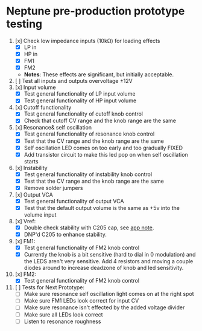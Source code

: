 # Neptune pre-production prototype testing

1. [x] Check low impedance inputs (10kΩ) for loading effects
    - [x] LP in
    - [x] HP in
    - [x] FM1
    - [x] FM2
    - **Notes**: These effects are significant, but initially acceptable.
2. [ ] Test all inputs and outputs overvoltage ±12V
3. [x] Input volume
    - [x] Test general functionality of LP input volume
    - [x] Test general functionality of HP input volume
4. [x] Cutoff functionality
    - [x] Test general functionality of cutoff knob control
    - [x] Check that cutoff CV range and the knob range are the same
5. [x] Resonance& self oscillation
    - [x] Test general functionality of resonance knob control
    - [x] Test that the CV range and the knob range are the same
    - [x] Self oscillation LED comes on too early and too gradually FIXED
    - [x] Add transistor circuit to make this led pop on when self oscillation starts
6. [x] Instability
    - [x] Test general functionality of instability knob control
    - [x] Test that the CV range and the knob range are the same
    - [x] Remove solder jumpers
7. [x] Output VCA
    - [x] Test general functionality of output VCA
    - [x] Test that the default output volume is the same as +5v into the volume input
8. [x] Vref:
    - [x] Double check stability with C205 cap, see [app note](https://www.ti.com/lit/an/slva482a/slva482a.pdf?ts=1694821507442).
    - [x] DNP'd C205 to enhance stability.
9. [x] FM1:
    - [x] Test general functionality of FM2 knob control
    - [x] Currently the knob is a bit sensitive (hard to dial in 0 modulation) and the LEDS aren't very sensitive. Add 4 resistors and moving a couple diodes around to increase deadzone of knob and led sensitivity.
10. [x] FM2:
    - [x] Test general functionality of FM2 knob control
11. [ ] Tests for Next Prototype:
    - [ ] Make sure resonance self oscillation light comes on at the right spot
    - [ ] Make sure FM1 LEDs look correct for input CV
    - [ ] Make sure resonance isn't effected by the added voltage divider
    - [ ] Make sure all LEDs look correct
    - [ ] Listen to resonance roughness
